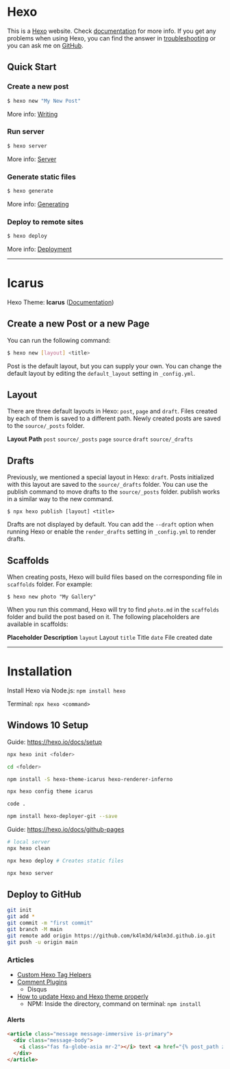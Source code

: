 # Hexo

This is a [Hexo](https://hexo.io/) website. Check [documentation](https://hexo.io/docs/) for more info. If you get any problems when using Hexo, you can find the answer in [troubleshooting](https://hexo.io/docs/troubleshooting.html) or you can ask me on [GitHub](https://github.com/hexojs/hexo/issues).

## Quick Start

### Create a new post

``` bash
$ hexo new "My New Post"
```

More info: [Writing](https://hexo.io/docs/writing.html)

### Run server

``` bash
$ hexo server
```

More info: [Server](https://hexo.io/docs/server.html)

### Generate static files

``` bash
$ hexo generate
```

More info: [Generating](https://hexo.io/docs/generating.html)

### Deploy to remote sites

``` bash
$ hexo deploy
```

More info: [Deployment](https://hexo.io/docs/one-command-deployment.html)

___

# Icarus

Hexo Theme: **Icarus** ([Documentation](https://ppoffice.github.io/hexo-theme-icarus/))

## Create a new Post or a new Page

You can run the following command:

```bash
$ hexo new [layout] <title>
```

Post is the default layout, but you can supply your own. You can change the default layout by editing the `default_layout` setting in `_config.yml`.

## Layout

There are three default layouts in Hexo: `post`, `page` and `draft`. Files created by each of them is saved to a different path. Newly created posts are saved to the `source/_posts` folder.

**Layout**  **Path**
`post`	    `source/_posts`
`page`	    `source`
`draft`   	`source/_drafts`

## Drafts

Previously, we mentioned a special layout in Hexo: `draft`. Posts initialized with this layout are saved to the `source/_drafts` folder. You can use the publish command to move drafts to the `source/_posts` folder. publish works in a similar way to the new command.

`$ npx hexo publish [layout] <title>`

Drafts are not displayed by default. You can add the `--draft` option when running Hexo or enable the `render_drafts` setting in `_config.yml` to render drafts.

## Scaffolds

When creating posts, Hexo will build files based on the corresponding file in `scaffolds` folder. For example:

`$ hexo new photo "My Gallery"`

When you run this command, Hexo will try to find `photo.md` in the `scaffolds` folder and build the post based on it. The following placeholders are available in scaffolds:

**Placeholder** 	**Description**
`layout`	        Layout
`title`	          Title
`date`	          File created date


___

# Installation

Install Hexo via Node.js: `npm install hexo`

Terminal: `npx hexo <command>`

## Windows 10 Setup

Guide: https://hexo.io/docs/setup

```bash
npx hexo init <folder>

cd <folder>

npm install -S hexo-theme-icarus hexo-renderer-inferno

npx hexo config theme icarus

code .

npm install hexo-deployer-git --save
```

Guide: https://hexo.io/docs/github-pages

```bash
# local server
npx hexo clean

npx hexo deploy # Creates static files

npx hexo server
```

## Deploy to GitHub

```bash
git init
git add *
git commit -m "first commit"
git branch -M main
git remote add origin https://github.com/k4lm3d/k4lm3d.github.io.git
git push -u origin main
```

### Articles

- [Custom Hexo Tag Helpers](https://ppoffice.github.io/hexo-theme-icarus/uncategorized/custom-hexo-tag-helpers/)
- [Comment Plugins](https://ppoffice.github.io/hexo-theme-icarus/Plugins/Comment/icarus-user-guide-comment-plugins/)
  - Disqus
- [How to update Hexo and Hexo theme properly](https://dandyxu.me/Hexo/How-to-update-Hexo-and-Hexo-theme-properly/)
  - NPM: Inside the directory, command on terminal: `npm install`

#### Alerts

```html
<article class="message message-immersive is-primary">
  <div class="message-body">
    <i class="fas fa-globe-asia mr-2"></i> text <a href="{% post_path zh-CN/FAQ %}">link</a>
  </div>
</article>
```
